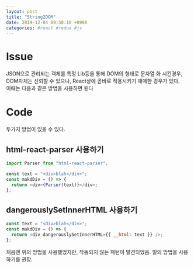 ```yaml
---
layout: post
title: "String2DOM"
date: 2019-12-04 09:50:10 +0900
categories: #react #redux #js
---
```


# Issue

JSON으로 관리되는 객체를 특정 Lib등을 통해 DOM의 형태로 문자열 화 시킨경우, DOM자체는 신뢰할 수 있으나, React상에 곧바로 적용시키기 애매한 경우가 있다.  
이때는 다음과 같은 방법을 사용하면 된다

# Code

두가지 방법이 있을 수 있다.

## html-react-parser 사용하기

```js
import Parser from "html-react-parser";

const text = "<div>blah</div>";
const makdDiv = () => {
  return <div>{Parser(text)}</div>;
};
```

## dangerouslySetInnerHTML 사용하기

```js
const text = "<div>blah</div>";
const makdDiv = () => {
  return <div dangerouslySetInnerHTML={{ __html: text }} />;
};
```

처음엔 위의 방법을 사용했었지만, 작동되지 않는 패턴이 발견되었음. 밑의 방법을 사용하기를 권장.
